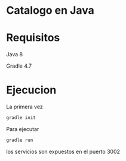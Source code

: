 Catalogo en Java
================

Requisitos
==

Java 8

Gradle 4.7

Ejecucion
==

La primera vez

```bash
gradle init
```

Para ejecutar

```bash
gradle run
```

los servicios son expuestos en el puerto 3002
